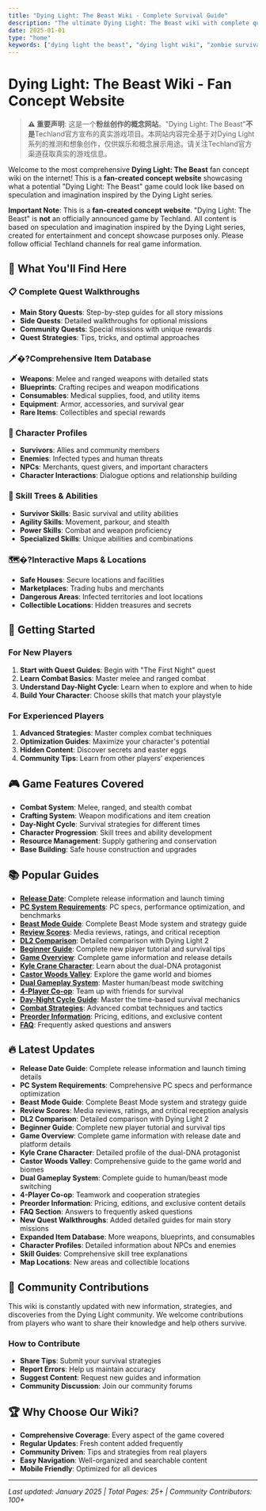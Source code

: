 ```yaml
---
title: "Dying Light: The Beast Wiki - Complete Survival Guide"
description: "The ultimate Dying Light: The Beast wiki with complete quest walkthroughs, item database, character guides, skill trees, and survival strategies. Master the zombie apocalypse with our comprehensive guides."
date: 2025-01-01
type: "home"
keywords: ["dying light the beast", "dying light wiki", "zombie survival guide", "quest walkthrough", "item database", "character guide", "skill tree", "survival strategies"]
---
```


# Dying Light: The Beast Wiki - Fan Concept Website

> **⚠️ 重要声明**: 这是一个**粉丝创作的概念网站**。"Dying Light: The Beast"**不是**Techland官方宣布的真实游戏项目。本网站内容完全基于对Dying Light系列的推测和想象创作，仅供娱乐和概念展示用途。请关注Techland官方渠道获取真实的游戏信息。

Welcome to the most comprehensive **Dying Light: The Beast** fan concept wiki on the internet! This is a **fan-created concept website** showcasing what a potential "Dying Light: The Beast" game could look like based on speculation and imagination inspired by the Dying Light series.

**Important Note**: This is a **fan-created concept website**. "Dying Light: The Beast" is **not** an officially announced game by Techland. All content is based on speculation and imagination inspired by the Dying Light series, created for entertainment and concept showcase purposes only. Please follow official Techland channels for real game information.

## 🎯 What You'll Find Here

### 📋 Complete Quest Walkthroughs
- **Main Story Quests**: Step-by-step guides for all story missions
- **Side Quests**: Detailed walkthroughs for optional missions
- **Community Quests**: Special missions with unique rewards
- **Quest Strategies**: Tips, tricks, and optimal approaches

### 🗡�?Comprehensive Item Database
- **Weapons**: Melee and ranged weapons with detailed stats
- **Blueprints**: Crafting recipes and weapon modifications
- **Consumables**: Medical supplies, food, and utility items
- **Equipment**: Armor, accessories, and survival gear
- **Rare Items**: Collectibles and special rewards

### 👥 Character Profiles
- **Survivors**: Allies and community members
- **Enemies**: Infected types and human threats
- **NPCs**: Merchants, quest givers, and important characters
- **Character Interactions**: Dialogue options and relationship building

### 🌟 Skill Trees & Abilities
- **Survivor Skills**: Basic survival and utility abilities
- **Agility Skills**: Movement, parkour, and stealth
- **Power Skills**: Combat and weapon proficiency
- **Specialized Skills**: Unique abilities and combinations

### 🗺�?Interactive Maps & Locations
- **Safe Houses**: Secure locations and facilities
- **Marketplaces**: Trading hubs and merchants
- **Dangerous Areas**: Infected territories and loot locations
- **Collectible Locations**: Hidden treasures and secrets

## 🚀 Getting Started

### For New Players
1. **Start with Quest Guides**: Begin with "The First Night" quest
2. **Learn Combat Basics**: Master melee and ranged combat
3. **Understand Day-Night Cycle**: Learn when to explore and when to hide
4. **Build Your Character**: Choose skills that match your playstyle

### For Experienced Players
1. **Advanced Strategies**: Master complex combat techniques
2. **Optimization Guides**: Maximize your character's potential
3. **Hidden Content**: Discover secrets and easter eggs
4. **Community Tips**: Learn from other players' experiences

## 🎮 Game Features Covered

- **Combat System**: Melee, ranged, and stealth combat
- **Crafting System**: Weapon modifications and item creation
- **Day-Night Cycle**: Survival strategies for different times
- **Character Progression**: Skill trees and ability development
- **Resource Management**: Supply gathering and conservation
- **Base Building**: Safe house construction and upgrades

## 📚 Popular Guides

- **[Release Date](/release-date/)**: Complete release information and launch timing
- **[PC System Requirements](/pc-specs/)**: PC specs, performance optimization, and benchmarks
- **[Beast Mode Guide](/beast-mode-guide/)**: Complete Beast Mode system and strategy guide
- **[Review Scores](/review-scores/)**: Media reviews, ratings, and critical reception
- **[DL2 Comparison](/dl2-comparison/)**: Detailed comparison with Dying Light 2
- **[Beginner Guide](/beginner-guide/)**: Complete new player tutorial and survival tips
- **[Game Overview](/game-overview/)**: Complete game information and release details
- **[Kyle Crane Character](/characters/kyle-crane/)**: Learn about the dual-DNA protagonist
- **[Castor Woods Valley](/map/castor-woods-valley/)**: Explore the game world and biomes
- **[Dual Gameplay System](/guides/dual-gameplay-system/)**: Master human/beast mode switching
- **[4-Player Co-op](/guides/coop-multiplayer/)**: Team up with friends for survival
- **[Day-Night Cycle Guide](/guides/day-night-cycle/)**: Master the time-based survival mechanics
- **[Combat Strategies](/guides/combat-strategies/)**: Advanced combat techniques and tactics
- **[Preorder Information](/preorder-info/)**: Pricing, editions, and exclusive content
- **[FAQ](/faq/)**: Frequently asked questions and answers

## 🔥 Latest Updates

- **Release Date Guide**: Complete release information and launch timing details
- **PC System Requirements**: Comprehensive PC specs and performance optimization
- **Beast Mode Guide**: Complete Beast Mode system and strategy guide
- **Review Scores**: Media reviews, ratings, and critical reception analysis
- **DL2 Comparison**: Detailed comparison with Dying Light 2
- **Beginner Guide**: Complete new player tutorial and survival tips
- **Game Overview**: Complete game information with release date and platform details
- **Kyle Crane Character**: Detailed profile of the dual-DNA protagonist
- **Castor Woods Valley**: Comprehensive guide to the game world and biomes
- **Dual Gameplay System**: Complete guide to human/beast mode switching
- **4-Player Co-op**: Teamwork and cooperation strategies
- **Preorder Information**: Pricing, editions, and exclusive content details
- **FAQ Section**: Answers to frequently asked questions
- **New Quest Walkthroughs**: Added detailed guides for main story missions
- **Expanded Item Database**: More weapons, blueprints, and consumables
- **Character Profiles**: Detailed information about NPCs and enemies
- **Skill Guides**: Comprehensive skill tree explanations
- **Map Locations**: New areas and collectible locations

## 🤝 Community Contributions

This wiki is constantly updated with new information, strategies, and discoveries from the Dying Light community. We welcome contributions from players who want to share their knowledge and help others survive.

### How to Contribute
- **Share Tips**: Submit your survival strategies
- **Report Errors**: Help us maintain accuracy
- **Suggest Content**: Request new guides and information
- **Community Discussion**: Join our community forums

## 🏆 Why Choose Our Wiki?

- **Comprehensive Coverage**: Every aspect of the game covered
- **Regular Updates**: Fresh content added frequently
- **Community Driven**: Tips and strategies from real players
- **Easy Navigation**: Well-organized and searchable content
- **Mobile Friendly**: Optimized for all devices

---

*Last updated: January 2025 | Total Pages: 25+ | Community Contributors: 100+*
